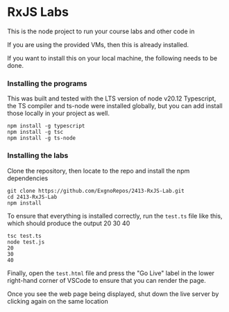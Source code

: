 # RxJS Labs

This is the node project to run your course labs and other code in

If you are using the provided VMs, then this is already installed.

If you want to install this on your local machine, the following needs to be done.

### Installing the programs

This was built and tested with the LTS version of node v20.12
Typescript, the TS compiler and ts-node were installed globally, but you can add install those locally in your project as well.

```console
npm install -g typescript
npm install -g tsc
npm install -g ts-node
```

### Installing the labs

Clone the repository, then locate to the repo and install the npm dependencies

```console
git clone https://github.com/ExgnoRepos/2413-RxJS-Lab.git
cd 2413-RxJS-Lab
npm install
```
To ensure that everything is installed correctly, run the `test.ts` file like this, which should produce the output 20 30 40

```console
tsc test.ts
node test.js
20
30
40
```
Finally, open the `test.html` file and press the "Go Live" label in the lower right-hand corner of VSCode to ensure that you can render the page.

Once you see the web page being displayed, shut down the live server by clicking again on the same location


